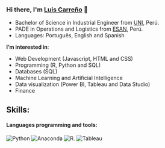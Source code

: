 
 
### Hi there, I'm [Luis Carreño](https://lcarrenoy.github.io) 👋

- Bachelor of Science in Industrial Engineer from [UNI](https://portal.uni.edu.pe/#1), Perú.
- PADE in Operations and Logistics from [ESAN](https://www.esan.edu.pe/), Perú.
- Languages: Português, English and Spanish
  

**I’m interested in**:
 -  Web Development (Javascript, HTML and CSS)
 -  Programming (R, Python and SQL)
 -  Databases (SQL)
 -  Machine Learning and Artificial Intelligence
 -  Data visualization (Power BI, Tableau and Data Studio)
 -  Finance
  
## Skills:
#### Languages programming and tools:

![Python](https://img.shields.io/badge/python-3670A0?style=for-the-badge&logo=python&logoColor=ffdd54) 
![Anaconda](https://img.shields.io/badge/Anaconda-%2344A833.svg?style=for-the-badge&logo=anaconda&logoColor=white) 
![R](https://img.shields.io/badge/R-276DC3?style=for-the-badge&logo=r&logoColor=white).
![Tableau](https://img.shields.io/badge/Tableau-E97627?style=for-the-badge&logo=Tableau&logoColor=white)&nbsp;

